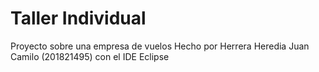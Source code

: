 # Taller Individual
Proyecto sobre una empresa de vuelos
Hecho por Herrera Heredia Juan Camilo (201821495) con el IDE Eclipse

